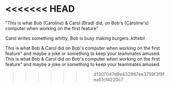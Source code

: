 <<<<<<< HEAD
=======
"This is what Bob (Caroline) & Carol (Brad) did, on Bob's (Caroline's) computer when working on the first feature" 

Carol writes something whitty, Bob is busy making burgers..kthxbi!
 

This is what Bob & Carol did on Bob's computer when working on the first feature" and maybe a joke or something to keep your teammates amused.
This is what Bob & Carol did on Bob's computer when working on the first feature" and maybe a joke or something to keep your teammates amused.

>>>>>>> d1307047d8e432987ee3759f3f9fea51cf4220c7

